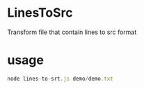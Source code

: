 # LinesToSrc
Transform file that contain lines to src format
# usage
```javascript
node lines-to-srt.js demo/demo.txt
```
